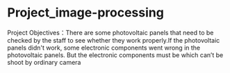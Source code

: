 # Project_image-processing
Project Objectives：There are some photovoltaic panels that need to be checked by the staff to see whether they work properly.If the photovoltaic panels didn't work, some electronic components went wrong in the photovoltaic panels. But the electronic components must be  which can’t be shoot by ordinary camera
